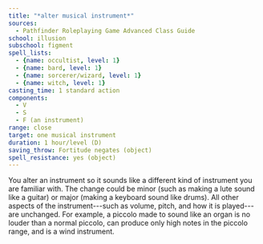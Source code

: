 ```yaml
---
title: "*alter musical instrument*"
sources:
  - Pathfinder Roleplaying Game Advanced Class Guide
school: illusion
subschool: figment
spell_lists:
  - {name: occultist, level: 1}
  - {name: bard, level: 1}
  - {name: sorcerer/wizard, level: 1}
  - {name: witch, level: 1}
casting_time: 1 standard action
components:
  - V
  - S
  - F (an instrument)
range: close
target: one musical instrument
duration: 1 hour/level (D)
saving_throw: Fortitude negates (object)
spell_resistance: yes (object)
---
```


You alter an instrument so it sounds like a different kind of instrument you are familiar with. The change could be minor (such as making a lute sound like a guitar) or major (making a keyboard sound like drums). All other aspects of the instrument---such as volume, pitch, and how it is played--- are unchanged. For example, a piccolo made to sound like an organ is no louder than a normal piccolo, can produce only high notes in the piccolo range, and is a wind instrument.

